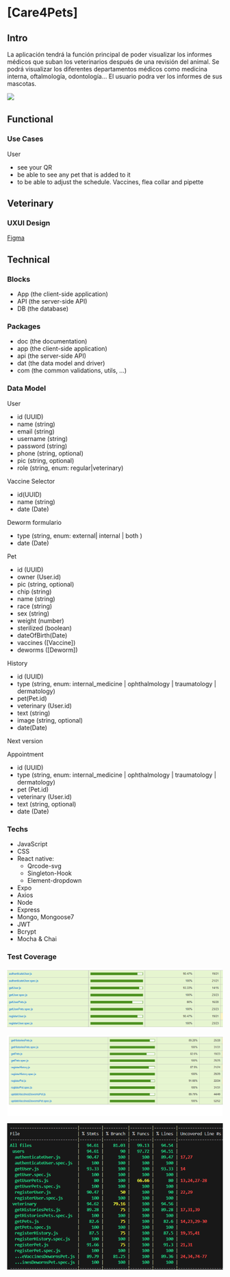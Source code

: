 # [Care4Pets]

## Intro

La aplicación tendrá la función principal de poder visualizar los informes médicos que suban los veterinarios después de una revisión del animal. Se podrá visualizar los diferentes departamentos médicos como medicina interna, oftalmología, odontología...
El usuario podra ver los informes de sus mascotas.

![](https://media.giphy.com/media/v1.Y2lkPTc5MGI3NjExamdqbXZudXg0NnUyaml1dDl2NG5vamF2bThiM3gxZjFtYnRycDc4byZlcD12MV9naWZzX3NlYXJjaCZjdD1n/FY8c5SKwiNf1EtZKGs/giphy.gif)

## Functional

### Use Cases

User
 - see your QR
 - be able to see any pet that is added to it
 - to be able to adjust the schedule. Vaccines, flea collar and pipette




Veterinary
- 


### UXUI Design

 [Figma](https://www.figma.com/design/MdMenDvnLaNrxePvxs9ZJY/Untitled?node-id=56-1612&node-type=frame&t=C8ujcCqD3h9GtuAz-0)

## Technical

### Blocks

- App (the client-side application)
- API (the server-side API)
- DB (the database)

### Packages

- doc (the documentation)
- app (the client-side application)
- api (the server-side API)
- dat (the data model and driver)
- com (the common validations, utils, ...)

### Data Model

User
- id (UUID)
- name (string)
- email (string)
- username (string)
- password (string)
- phone (string, optional)
- pic (string, optional)
- role (string, enum: regular|veterinary)


Vaccine Selector 
- id(UUID)
- name (string)
- date (Date)
    
Deworm formulario 
- type (string, enum: external| internal | both )
- date (Date)

Pet
- id (UUID)
- owner (User.id)
- pic (string, optional)
- chip (string)
- name (string)
- race (string)
- sex (string)
- weight (number)
- sterilized (boolean)
- dateOfBirth(Date)
- vaccines ([Vaccine])
- deworms ([Deworm])

History
- id (UUID)
- type (string, enum: internal_medicine | ophthalmology | traumatology | dermatology)
- pet(Pet.id)
- veterinary (User.id)
- text (string)
- image (string, optional)  
- date(Date)
    
Next version

Appointment 
- id (UUID)
- type (string, enum: internal_medicine | ophthalmology | traumatology | dermatology)
- pet (Pet.id)
- veterinary (User.id)
- text (string, optional)
- date (Date)

### Techs

- JavaScript
- CSS
- React native:
    - Qrcode-svg
    - Singleton-Hook
    - Element-dropdown
- Expo
- Axios
- Node 
- Express
- Mongo, Mongoose7
- JWT
- Bcrypt
- Mocha & Chai

### Test Coverage

![](testUser.png)

![](testVete.png)

![](testCoverage.png)
